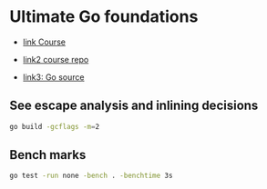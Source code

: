 # Ultimate Go foundations

- [link Course](https://courses.ardanlabs.com/courses/take/ultimate-go-advanc-concepts/lessons/7434835-6-2-error-variables)

- [link2 course repo](https://github.com/ardanlabs/gotraining)

- [link3: Go source](https://github.com/golang/go)

## See escape analysis and inlining decisions

```sh
go build -gcflags -m=2
```

## Bench marks

```sh
go test -run none -bench . -benchtime 3s
```
